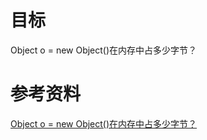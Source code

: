 # 目标
Object o = new Object()在内存中占多少字节？

# 参考资料

[Object o = new Object()在内存中占多少字节？](https://cloud.tencent.com/developer/article/1755757)